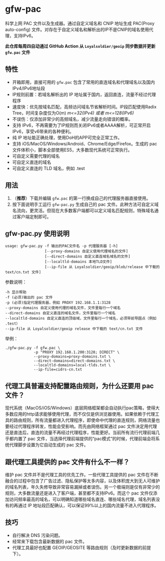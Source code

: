 # gfw-pac

科学上网 PAC 文件以及生成器。通过自定义域名和 CNIP 地址生成 PAC(Proxy auto-config) 文件。对存在于自定义域名和解析出的IP不是CNIP的域名使用代理，支持IPv6。

**此仓库每周四自动通过 GitHub Action 从 `Loyalsoldier/geoip` 同步数据并更新 `gfw.pac` 文件**

## 特性
* 开箱即用，直接可用的 `gfw.pac` 包含了常用的直连域名和代理域名以及国内IPv4/IPv6地址段
* IP规则前置：若域名解析出的 IP 地址属于国内，返回直连，流量不经过代理程序
* 速度快：优先按域名匹配，高频访问域名节省解析时间。IP段匹配使用Radix Tree，时间复杂度仅为O(m) _m<=32(IPv4) 或者 m<=128(IPv6)_
* 不误伤：仅添加非常少的高频域名，减少流量走向错误的概率。
* 支持 IPv6，不再需要为了IP规则而关闭IPv6或者AAAA解析，可正常开启IPv6，享受v6带来的各种便利。
* 纯 IP 地址能正确处理，使用DoH的APP可完全正常工作。
* 支持 iOS/MacOS/Windows/Android、Chrome/Edge/Firefox。生成的 pac 文件体积小，脚本全部使用ES5，大多数现代系统可正常执行。
* 可自定义需要代理的域名
* 可自定义直连的域名
* 可自定义直连的 TLD 域名，例如 .test

## 用法

1. （**推荐**）下载并编辑 `gfw.pac` 的第一行换成自己的代理服务器直接使用。
2. 按下面说明手工运行 `gfw-pac.py` 生成自己的 pac 文件。此种方法可自定义域名流向，更灵活。但现在大多数客户端都可以定义域名匹配规则，特殊域名通过客户端定制即可。

## gfw-pac.py 使用说明

    usage: gfw-pac.py -f 输出的PAC文件名 -p 代理服务器 [-h]
                      [--proxy-domains 自定义使用代理域名的文件]
                      [--direct-domains 自定义直连域名域名的文件]
                      [--localtld-domains 本地TLD文件]
                      [--ip-file 从 Loyalsoldier/geoip/blob/release 中下载的 text/cn.txt 文件]

参数说明：

    -h 显示帮助
    -f (必须)输出的 pac 文件
    -p (必须)指定代理服务器，例如 PROXY 192.168.1.1:3128
    --proxy-domains 自定义使用代理的域名文件，文件里每行一个域名
    --direct-domains 自定义直连的域名文件，文件里每行一个域名
    --localtld-domains 自定义直连的顶级域，文件里每行一个域名，必须带前导圆点（例如 .test）
    --ip-file 从 Loyalsoldier/geoip release 中下载的 text/cn.txt 文件

举例：

    ./gfw-pac.py -f gfw.pac \
                 -p "PROXY 192.168.1.200:3128; DIRECT" \
                 --proxy-domains=proxy-domains.txt \
                 --direct-domains=direct-domains.txt \
                 --localtld-domains=local-tlds.txt \
                 --ip-file=cidrs-cn.txt

## 代理工具普遍支持配置路由规则，为什么还要用 pac 文件？

现代系统（MacOS/iOS/Windows）底层网络框架都会自动执行pac策略，使得大多数应用的http请求能够使用代理，而不仅仅是供浏览器使用。如果依赖于代理工具的路由规则，所有流量都进入代理程序，即使命中代理的直连规则，网络流量也要经过代理程序转发，性能会受影响。而先由网络框架通过 pac 文件决定用代理还是直连后，直连的流量不再经过代理程序，性能更好。当前所有流行代理前端几乎都内置了 pac 文件，当选择代理前端提供的“pac模式”的时候，代理前端会将系统代理脚步设置为它自动生成的 pac 文件。

## 跟代理工具提供的 pac 文件有什么不一样？

维护 pac 文件并不是代理工具的优先工作。一些代理工具提供的 pac 文件在不断融合的过程中包含了广告过滤、隐私保护等太多内容，以及体积庞大到无人可维护的域名列表，年久失修导致非常容易漏掉或者误伤。另一个极端则是仅有非常少的规则，大多数流量还是进入了客户端，甚至都不支持IPv6。而这个 pac 文件仅添加访问频率最高的域名，可以明确知道哪些域名直连、哪些域名代理，域名列表没有的再通过 IP 地址段匹配确认，可以保证99%以上的国内流量不进入代理程序。

## 技巧

* 自行解决 DNS 污染问题。
* 经常来下载包含最新数据的 pac 文件。
* 代理工具最好也配置 GEOIP/GEOSITE 等路由规则（及时更新数据的前提下）。